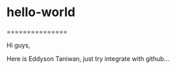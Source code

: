 # hello-world
===============

Hi guys,

Here is Eddyson Taniwan, just try integrate with github...
